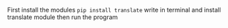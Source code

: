 First install the modules `pip install translate` write in terminal and install translate module then run the program
